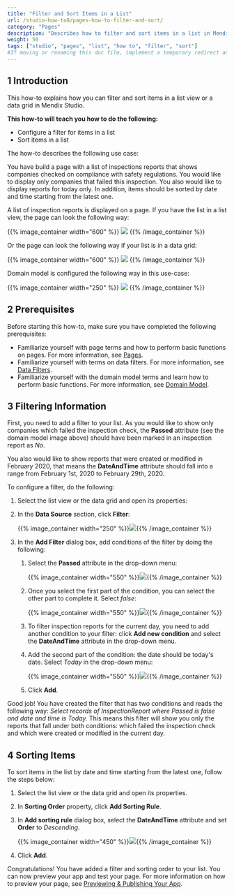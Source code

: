 ```yaml
---
title: "Filter and Sort Items in a List"
url: /studio-how-to8/pages-how-to-filter-and-sort/
category: "Pages"
description: "Describes how to filter and sort items in a list in Mendix Studio."
weight: 50
tags: ["studio", "pages", "list", "how to", "filter", "sort"]
#If moving or renaming this doc file, implement a temporary redirect and let the respective team know they should update the URL in the product. See Mapping to Products for more details.
---
```


## 1 Introduction 

This how-to explains how you can filter and sort items in a list view or a data grid in Mendix Studio. 

**This how-to will teach you how to do the following:**

* Configure a filter for items in a list
* Sort items in a list

The how-to describes the following use case: 

You have build a page with a list of inspections reports that shows companies checked on compliance with safety regulations. You would like to display only companies that failed this inspection. You also would like to display reports for today only. In addition, items should be sorted by date and time starting from the latest one.  

A list of inspection reports is displayed on a page. If you have the list in a list view, the page can look the following way:

{{% image_container width="600" %}}
![](/attachments/studio-how-to8/pages/pages-how-to-filter-and-sort/list-view-example.png)
{{% /image_container %}}

Or the page can look the following way if your list is in a data grid:

{{% image_container width="600" %}}
![](/attachments/studio-how-to8/pages/pages-how-to-filter-and-sort/page-example-data-grid.png)
{{% /image_container %}}

Domain model is configured the following way in this use-case:

{{% image_container width="250" %}}
![](/attachments/studio-how-to8/pages/pages-how-to-filter-and-sort/domain-model.png)
{{% /image_container %}}

## 2 Prerequisites

Before starting this how-to, make sure you have completed the following prerequisites:

* Familiarize yourself with page terms and how to perform basic functions on pages. For more information, see [Pages](/studio8/page-editor/). 
* Familiarize yourself with terms on data filters. For more information, see [Data Filters](/studio8/data-filters/).
* Familiarize yourself with the domain model terms and learn how to perform basic functions. For more information, see [Domain Model](/studio8/domain-models/).

## 3 Filtering Information 

First, you need to add a filter to your list.  As you would like to show only companies which failed the inspection check, the **Passed** attribute (see the domain model image above) should have been marked in an inspection report as *No*. 

You also would like to show reports that were created or modified in February 2020, that means the **DateAndTime** attribute should fall into a range from February 1st, 2020 to February 29th, 2020. 

To configure a filter, do the following:

1. Select the list view or the data grid and open its properties:

2. In the **Data Source** section, click **Filter**:

    {{% image_container width="250" %}}![](/attachments/studio-how-to8/pages/pages-how-to-filter-and-sort/properties-filter.png){{% /image_container %}}

3. In the **Add Filter** dialog box, add conditions of the filter by doing the following:

    1. Select the **Passed** attribute in the drop-down menu:

    	{{% image_container width="550" %}}![](/attachments/studio-how-to8/pages/pages-how-to-filter-and-sort/add-filter-select-attribute.png){{% /image_container %}}

    2. Once you select the first part of the condition, you can select the other part to complete it. Select *false*:

    	{{% image_container width="550" %}}![](/attachments/studio-how-to8/pages/pages-how-to-filter-and-sort/add-filter-condition.png){{% /image_container %}}

    3. To filter inspection reports for the current day, you need to add another condition to your filter: click **Add new condition** and select the **DateAndTime** attribute in the drop-down menu.

    4. Add the second part of the condition: the date should be today's date. Select *Today* in the drop-down menu: 

		{{% image_container width="550" %}}![](/attachments/studio-how-to8/pages/pages-how-to-filter-and-sort/filter-date-and-time.png){{% /image_container %}}

    5. Click **Add**.

Good job! You have created the filter that has two conditions and reads the following way: *Select records of InspectionReport where Passed is false and date and time is Today.* This means this filter will show you only the reports that fall under both conditions: which failed the inspection check and which were created or modified in the current day. 

## 4 Sorting Items  

To sort items in the list by date and time starting from the latest one, follow the steps below:

1. Select the list view or the data grid and open its properties.

2. In **Sorting Order** property, click **Add Sorting Rule**.

3. In **Add sorting rule** dialog box, select the **DateAndTime** attribute and set **Order** to *Descending*.

	{{% image_container width="450" %}}![](/attachments/studio-how-to8/pages/pages-how-to-filter-and-sort/add-sorting-rule.png){{% /image_container %}}

4. Click **Add**.

Congratulations! You have added a filter and sorting order to your list. You can now preview your app and test your page. For more information on how to preview your page, see [Previewing & Publishing Your App](/studio8/publishing-app/).